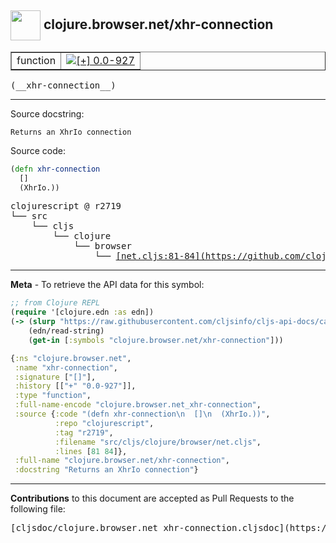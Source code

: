 ## <img width="48px" valign="middle" src="http://i.imgur.com/Hi20huC.png"> clojure.browser.net/xhr-connection

 <table border="1">
<tr>

<td>function</td>
<td><a href="https://github.com/cljsinfo/cljs-api-docs/tree/0.0-927"><img valign="middle" alt="[+] 0.0-927" src="https://img.shields.io/badge/+-0.0--927-lightgrey.svg"></a> </td>
</tr>
</table>

 <samp>
(__xhr-connection__)<br>
</samp>

---




Source docstring:

```
Returns an XhrIo connection
```

Source code:

```clj
(defn xhr-connection
  []
  (XhrIo.))
```

 <pre>
clojurescript @ r2719
└── src
    └── cljs
        └── clojure
            └── browser
                └── <ins>[net.cljs:81-84](https://github.com/clojure/clojurescript/blob/r2719/src/cljs/clojure/browser/net.cljs#L81-L84)</ins>
</pre>


---

__Meta__ - To retrieve the API data for this symbol:

```clj
;; from Clojure REPL
(require '[clojure.edn :as edn])
(-> (slurp "https://raw.githubusercontent.com/cljsinfo/cljs-api-docs/catalog/cljs-api.edn")
    (edn/read-string)
    (get-in [:symbols "clojure.browser.net/xhr-connection"]))
```

```clj
{:ns "clojure.browser.net",
 :name "xhr-connection",
 :signature ["[]"],
 :history [["+" "0.0-927"]],
 :type "function",
 :full-name-encode "clojure.browser.net_xhr-connection",
 :source {:code "(defn xhr-connection\n  []\n  (XhrIo.))",
          :repo "clojurescript",
          :tag "r2719",
          :filename "src/cljs/clojure/browser/net.cljs",
          :lines [81 84]},
 :full-name "clojure.browser.net/xhr-connection",
 :docstring "Returns an XhrIo connection"}

```

---

__Contributions__ to this document are accepted as Pull Requests to the following file:

 <pre>
[cljsdoc/clojure.browser.net_xhr-connection.cljsdoc](https://github.com/cljsinfo/cljs-api-docs/blob/master/cljsdoc/clojure.browser.net_xhr-connection.cljsdoc)
</pre>

